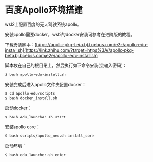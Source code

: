 # 百度Apollo环境搭建

wsl2上配置百度的无人驾驶系统apollo。

安装apollo需要docker，wsl2的docker安装可参考在进阶版的教程。

下载安装脚本：[https://apollo-pkg-beta.bj.bcebos.com/e2e/apollo-edu-install.sh](https://link.zhihu.com/?target=https%3A//apollo-pkg-beta.bj.bcebos.com/e2e/apollo-edu-install.sh) 

脚本放在自己的根目录上，然后执行如下命令安装(会输入密码)：

```bash
$ bash apollo-edu-install.sh
```

安装完成后进入apollo文件夹配置docker：

```bash
$ cd apollo-edu/scripts
$ bash docker_install.sh
```

启动docker：

```bash
$ bash edu_launcher.sh start
```

安装apollo core：

```bash
$ bash scripts/apollo_neo.sh install_core
```

启动环境：

```bash
$ bash edu_launcher.sh enter
```